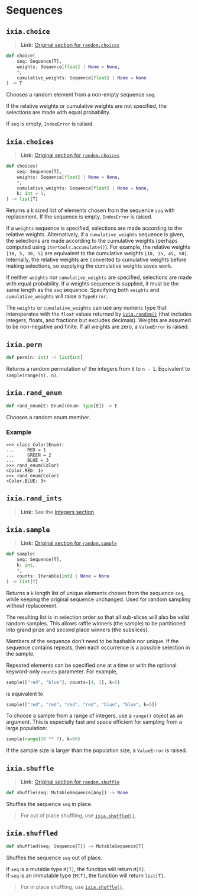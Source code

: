 # Sequences

## `ixia.choice`

> **Link:** [Original section for `random.choices`](https://docs.python.org/3/library/random.html#random.choice)

```py
def choice(
    seq: Sequence[T],
    weights: Sequence[float] | None = None,
    *,
    cumulative_weights: Sequence[float] | None = None
) -> T
```

Chooses a random element from a non-empty sequence `seq`.

If the relative weights or cumulative weights are not specified,
the selections are made with equal probability.

If `seq` is empty, `IndexError` is raised.


## `ixia.choices`

> **Link:** [Original section for `random.choices`](https://docs.python.org/3/library/random.html#random.choices)

```py
def choices(
    seq: Sequence[T],
    weights: Sequence[float] | None = None,
    *,
    cumulative_weights: Sequence[float] | None = None,
    k: int = 1,
) -> list[T]
```

Returns a k sized list of elements chosen from the sequence `seq` with
replacement. If the sequence is empty, `IndexError` is raised.

If a `weights` sequence is specified, selections are made according to the
relative weights. Alternatively, if a `cumulative_weights` sequence is given,
the selections are made according to the cumulative weights (perhaps computed
using `itertools.accumulate()`). For example, the relative weights
`[10, 5, 30, 5]` are equivalent to the cumulative weights `[10, 15, 45, 50]`.
Internally, the relative weights are converted to cumulative weights before
making selections, so supplying the cumulative weights saves work.

If neither `weights` nor `cumulative_weights` are specified, selections are
made with equal probability. If a weights sequence is supplied, it must be the
same length as the `seq` sequence. Specifying both `weights` and
`cumulative_weights` will raise a `TypeError`.

The `weights` or `cumulative_weights` can use any numeric type that
interoperates with the `float` values returned by
[`ixia.random()`](distributions.md#ixiarandom) (that includes integers, floats,
and fractions but excludes decimals). Weights are assumed to be non-negative and
finite. If all weights are zero, a `ValueError` is raised.


## `ixia.perm`

```py
def perm(n: int) -> list[int]
```

Returns a random permutation of the integers from `0` to `n - 1`. Equivalent to
`sample(range(n), n)`.


## `ixia.rand_enum`

```py
def rand_enum[E: Enum](enum: type[E]) -> E
```

Chooses a random enum member.

### Example
```pycon
>>> class Color(Enum):
...     RED = 1
...     GREEN = 2
...     BLUE = 3
>>> rand_enum(Color)
<Color.RED: 1>
>>> rand_enum(Color)
<Color.BLUE: 3>
```


## `ixia.rand_ints`

> **Link:** See the [Integers section](integers.md#ixiarand_ints).


## `ixia.sample`

> **Link:** [Original section for `random.sample`](https://docs.python.org/3/library/random.html#random.sample)

```py
def sample(
    seq: Sequence[T],
    k: int,
    *,
    counts: Iterable[int] | None = None
) -> list[T]
```

Returns a `k` length list of unique elements chosen from the sequence `seq`,
while keeping the original sequence unchanged. Used for random sampling without
replacement.

The resulting list is in selection order so that all sub-slices will also be
valid random samples. This allows raffle winners (the sample) to be partitioned
into grand prize and second place winners (the subslices).

Members of the sequence don't need to be hashable nor unique. If the sequence
contains repeats, then each occurrence is a possible selection in the sample.

Repeated elements can be specified one at a time or with the optional
keyword-only `counts` parameter. For example,
```py
sample(["red", "blue"], counts=[4, 2], k=5)
```
is equivalent to
```py
sample(["red", "red", "red", "red", "blue", "blue", k=5])
```
To choose a sample from a range of integers, use a `range()` object as an
argument. This is especially fast and space efficient for sampling from a large
population:
```py
sample(range(10 ** 7), k=60)
```

If the sample size is larger than the population size, a `ValueError` is raised.


## `ixia.shuffle`

> **Link:** [Original section for `random.shuffle`](https://docs.python.org/3/library/random.html#random.shuffle)

```py
def shuffle(seq: MutableSequence[Any]) -> None
```

Shuffles the sequence `seq` in place.

> For out of place shuffling, use [`ixia.shuffled()`](#ixiashuffled).


## `ixia.shuffled`

```py
def shuffled(seq: Sequence[T]) -> MutableSequence[T]
```

Shuffles the sequence `seq` out of place.

If `seq` is a mutable type `M[T]`, the function will return `M[T]`.  
If `seq` is an immutable type `IM[T]`, the function will return `list[T]`.

> For in place shuffling, use [`ixia.shuffle()`](#ixiashuffle).
